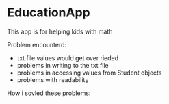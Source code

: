 # EducationApp
This app is for helping kids with math


Problem encounterd:
- txt file values would get over rieded 
- problems in writing to the txt file 
- problems in accessing values from Student objects
- problems with readability

How i sovled these problems:
